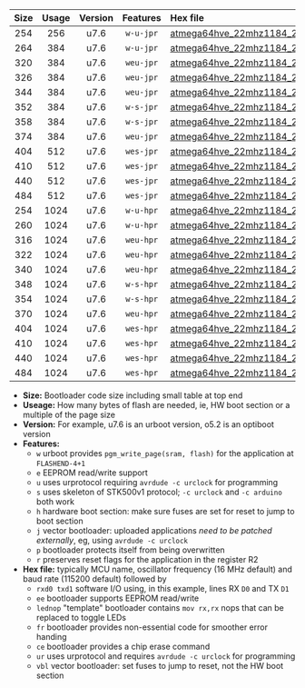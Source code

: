 |Size|Usage|Version|Features|Hex file|
|:-:|:-:|:-:|:-:|:--|
|254|256|u7.6|`w-u-jpr`|[atmega64hve_22mhz1184_230400bps_rxb0_txb1_ur_vbl.hex](https://raw.githubusercontent.com/stefanrueger/urboot/main/bootloaders/atmega64hve/fcpu_22mhz1184/230400_bps/atmega64hve_22mhz1184_230400bps_rxb0_txb1_ur_vbl.hex)|
|264|384|u7.6|`w-u-jpr`|[atmega64hve_22mhz1184_230400bps_rxb0_txb1_lednop_ur_vbl.hex](https://raw.githubusercontent.com/stefanrueger/urboot/main/bootloaders/atmega64hve/fcpu_22mhz1184/230400_bps/atmega64hve_22mhz1184_230400bps_rxb0_txb1_lednop_ur_vbl.hex)|
|320|384|u7.6|`weu-jpr`|[atmega64hve_22mhz1184_230400bps_rxb0_txb1_ee_ur_vbl.hex](https://raw.githubusercontent.com/stefanrueger/urboot/main/bootloaders/atmega64hve/fcpu_22mhz1184/230400_bps/atmega64hve_22mhz1184_230400bps_rxb0_txb1_ee_ur_vbl.hex)|
|326|384|u7.6|`weu-jpr`|[atmega64hve_22mhz1184_230400bps_rxb0_txb1_ee_lednop_ur_vbl.hex](https://raw.githubusercontent.com/stefanrueger/urboot/main/bootloaders/atmega64hve/fcpu_22mhz1184/230400_bps/atmega64hve_22mhz1184_230400bps_rxb0_txb1_ee_lednop_ur_vbl.hex)|
|344|384|u7.6|`weu-jpr`|[atmega64hve_22mhz1184_230400bps_rxb0_txb1_ee_lednop_fr_ur_vbl.hex](https://raw.githubusercontent.com/stefanrueger/urboot/main/bootloaders/atmega64hve/fcpu_22mhz1184/230400_bps/atmega64hve_22mhz1184_230400bps_rxb0_txb1_ee_lednop_fr_ur_vbl.hex)|
|352|384|u7.6|`w-s-jpr`|[atmega64hve_22mhz1184_230400bps_rxb0_txb1_vbl.hex](https://raw.githubusercontent.com/stefanrueger/urboot/main/bootloaders/atmega64hve/fcpu_22mhz1184/230400_bps/atmega64hve_22mhz1184_230400bps_rxb0_txb1_vbl.hex)|
|358|384|u7.6|`w-s-jpr`|[atmega64hve_22mhz1184_230400bps_rxb0_txb1_lednop_vbl.hex](https://raw.githubusercontent.com/stefanrueger/urboot/main/bootloaders/atmega64hve/fcpu_22mhz1184/230400_bps/atmega64hve_22mhz1184_230400bps_rxb0_txb1_lednop_vbl.hex)|
|374|384|u7.6|`weu-jpr`|[atmega64hve_22mhz1184_230400bps_rxb0_txb1_ee_lednop_fr_ce_ur_vbl.hex](https://raw.githubusercontent.com/stefanrueger/urboot/main/bootloaders/atmega64hve/fcpu_22mhz1184/230400_bps/atmega64hve_22mhz1184_230400bps_rxb0_txb1_ee_lednop_fr_ce_ur_vbl.hex)|
|404|512|u7.6|`wes-jpr`|[atmega64hve_22mhz1184_230400bps_rxb0_txb1_ee_vbl.hex](https://raw.githubusercontent.com/stefanrueger/urboot/main/bootloaders/atmega64hve/fcpu_22mhz1184/230400_bps/atmega64hve_22mhz1184_230400bps_rxb0_txb1_ee_vbl.hex)|
|410|512|u7.6|`wes-jpr`|[atmega64hve_22mhz1184_230400bps_rxb0_txb1_ee_lednop_vbl.hex](https://raw.githubusercontent.com/stefanrueger/urboot/main/bootloaders/atmega64hve/fcpu_22mhz1184/230400_bps/atmega64hve_22mhz1184_230400bps_rxb0_txb1_ee_lednop_vbl.hex)|
|440|512|u7.6|`wes-jpr`|[atmega64hve_22mhz1184_230400bps_rxb0_txb1_ee_lednop_fr_vbl.hex](https://raw.githubusercontent.com/stefanrueger/urboot/main/bootloaders/atmega64hve/fcpu_22mhz1184/230400_bps/atmega64hve_22mhz1184_230400bps_rxb0_txb1_ee_lednop_fr_vbl.hex)|
|484|512|u7.6|`wes-jpr`|[atmega64hve_22mhz1184_230400bps_rxb0_txb1_ee_lednop_fr_ce_vbl.hex](https://raw.githubusercontent.com/stefanrueger/urboot/main/bootloaders/atmega64hve/fcpu_22mhz1184/230400_bps/atmega64hve_22mhz1184_230400bps_rxb0_txb1_ee_lednop_fr_ce_vbl.hex)|
|254|1024|u7.6|`w-u-hpr`|[atmega64hve_22mhz1184_230400bps_rxb0_txb1_ur.hex](https://raw.githubusercontent.com/stefanrueger/urboot/main/bootloaders/atmega64hve/fcpu_22mhz1184/230400_bps/atmega64hve_22mhz1184_230400bps_rxb0_txb1_ur.hex)|
|260|1024|u7.6|`w-u-hpr`|[atmega64hve_22mhz1184_230400bps_rxb0_txb1_lednop_ur.hex](https://raw.githubusercontent.com/stefanrueger/urboot/main/bootloaders/atmega64hve/fcpu_22mhz1184/230400_bps/atmega64hve_22mhz1184_230400bps_rxb0_txb1_lednop_ur.hex)|
|316|1024|u7.6|`weu-hpr`|[atmega64hve_22mhz1184_230400bps_rxb0_txb1_ee_ur.hex](https://raw.githubusercontent.com/stefanrueger/urboot/main/bootloaders/atmega64hve/fcpu_22mhz1184/230400_bps/atmega64hve_22mhz1184_230400bps_rxb0_txb1_ee_ur.hex)|
|322|1024|u7.6|`weu-hpr`|[atmega64hve_22mhz1184_230400bps_rxb0_txb1_ee_lednop_ur.hex](https://raw.githubusercontent.com/stefanrueger/urboot/main/bootloaders/atmega64hve/fcpu_22mhz1184/230400_bps/atmega64hve_22mhz1184_230400bps_rxb0_txb1_ee_lednop_ur.hex)|
|340|1024|u7.6|`weu-hpr`|[atmega64hve_22mhz1184_230400bps_rxb0_txb1_ee_lednop_fr_ur.hex](https://raw.githubusercontent.com/stefanrueger/urboot/main/bootloaders/atmega64hve/fcpu_22mhz1184/230400_bps/atmega64hve_22mhz1184_230400bps_rxb0_txb1_ee_lednop_fr_ur.hex)|
|348|1024|u7.6|`w-s-hpr`|[atmega64hve_22mhz1184_230400bps_rxb0_txb1.hex](https://raw.githubusercontent.com/stefanrueger/urboot/main/bootloaders/atmega64hve/fcpu_22mhz1184/230400_bps/atmega64hve_22mhz1184_230400bps_rxb0_txb1.hex)|
|354|1024|u7.6|`w-s-hpr`|[atmega64hve_22mhz1184_230400bps_rxb0_txb1_lednop.hex](https://raw.githubusercontent.com/stefanrueger/urboot/main/bootloaders/atmega64hve/fcpu_22mhz1184/230400_bps/atmega64hve_22mhz1184_230400bps_rxb0_txb1_lednop.hex)|
|370|1024|u7.6|`weu-hpr`|[atmega64hve_22mhz1184_230400bps_rxb0_txb1_ee_lednop_fr_ce_ur.hex](https://raw.githubusercontent.com/stefanrueger/urboot/main/bootloaders/atmega64hve/fcpu_22mhz1184/230400_bps/atmega64hve_22mhz1184_230400bps_rxb0_txb1_ee_lednop_fr_ce_ur.hex)|
|404|1024|u7.6|`wes-hpr`|[atmega64hve_22mhz1184_230400bps_rxb0_txb1_ee.hex](https://raw.githubusercontent.com/stefanrueger/urboot/main/bootloaders/atmega64hve/fcpu_22mhz1184/230400_bps/atmega64hve_22mhz1184_230400bps_rxb0_txb1_ee.hex)|
|410|1024|u7.6|`wes-hpr`|[atmega64hve_22mhz1184_230400bps_rxb0_txb1_ee_lednop.hex](https://raw.githubusercontent.com/stefanrueger/urboot/main/bootloaders/atmega64hve/fcpu_22mhz1184/230400_bps/atmega64hve_22mhz1184_230400bps_rxb0_txb1_ee_lednop.hex)|
|440|1024|u7.6|`wes-hpr`|[atmega64hve_22mhz1184_230400bps_rxb0_txb1_ee_lednop_fr.hex](https://raw.githubusercontent.com/stefanrueger/urboot/main/bootloaders/atmega64hve/fcpu_22mhz1184/230400_bps/atmega64hve_22mhz1184_230400bps_rxb0_txb1_ee_lednop_fr.hex)|
|484|1024|u7.6|`wes-hpr`|[atmega64hve_22mhz1184_230400bps_rxb0_txb1_ee_lednop_fr_ce.hex](https://raw.githubusercontent.com/stefanrueger/urboot/main/bootloaders/atmega64hve/fcpu_22mhz1184/230400_bps/atmega64hve_22mhz1184_230400bps_rxb0_txb1_ee_lednop_fr_ce.hex)|

- **Size:** Bootloader code size including small table at top end
- **Useage:** How many bytes of flash are needed, ie, HW boot section or a multiple of the page size
- **Version:** For example, u7.6 is an urboot version, o5.2 is an optiboot version
- **Features:**
  + `w` urboot provides `pgm_write_page(sram, flash)` for the application at `FLASHEND-4+1`
  + `e` EEPROM read/write support
  + `u` uses urprotocol requiring `avrdude -c urclock` for programming
  + `s` uses skeleton of STK500v1 protocol; `-c urclock` and `-c arduino` both work
  + `h` hardware boot section: make sure fuses are set for reset to jump to boot section
  + `j` vector bootloader: uploaded applications *need to be patched externally*, eg, using `avrdude -c urclock`
  + `p` bootloader protects itself from being overwritten
  + `r` preserves reset flags for the application in the register R2
- **Hex file:** typically MCU name, oscillator frequency (16 MHz default) and baud rate (115200 default) followed by
  + `rxd0 txd1` software I/O using, in this example, lines RX `D0` and TX `D1`
  + `ee` bootloader supports EEPROM read/write
  + `lednop` "template" bootloader contains `mov rx,rx` nops that can be replaced to toggle LEDs
  + `fr` bootloader provides non-essential code for smoother error handing
  + `ce` bootloader provides a chip erase command
  + `ur` uses urprotocol and requires `avrdude -c urclock` for programming
  + `vbl` vector bootloader: set fuses to jump to reset, not the HW boot section
